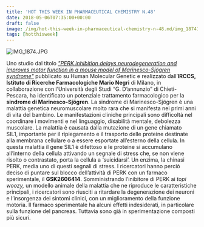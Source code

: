 ```yaml
---
title: 'HOT THIS WEEK IN PHARMACEUTICAL CHEMISTRY N.48'
date: 2018-05-06T07:35:00+00:00
draft: false
image: /img/hot-this-week-in-pharmaceutical-chemistry-n-48.md/img_18741.jpg
tags: [hotthisweek]
---
```


![IMG_1874.JPG](/img/hot-this-week-in-pharmaceutical-chemistry-n-48.md/img_18741.jpg)

Uno studio dal titolo [_"PERK inhibition delays neurodegeneration and improves motor function in a mouse model of Marinesco-Sjögren syndrome"_](https://academic.oup.com/hmg/advance-article-abstract/doi/10.1093/hmg/ddy152/4990255?redirectedFrom=fulltext) pubblicato su Human Molecular Genetic e realizzato dall’**IRCCS, Istituto di Ricerche Farmacologiche Mario Negri** di Milano, in collaborazione con l’Università degli Studi “G. D’annunzio” di Chieti-Pescara, ha identificato un potenziale trattamento farmacologico per la **sindrome di Marinesco-Sjögren**. La sindrome di Marinesco-Sjögren è una malattia genetica neuromuscolare molto rara che si manifesta nei primi anni di vita del bambino. Le manifestazioni cliniche principali sono difficoltà nel coordinare i movimenti e nel linguaggio, disabilità mentale, debolezza muscolare. La malattia è causata dalla mutazione di un gene chiamato SIL1, importante per il ripiegamento e il trasporto delle proteine destinate alla membrana cellulare o a essere esportate all’esterno della cellula. In questa malattia il gene SIL1 è difettoso e le proteine si accumulano all’interno della cellula attivando un segnale di stress che, se non viene risolto o contrastato, porta la cellula a ‘suicidarsi’. Un enzima, la chinasi PERK, media uno di questi segnali di stress. I ricercatori hanno perciò deciso di puntare sul blocco dell’attività di PERK con un farmaco sperimentale, il **GSK2606414**. Somministrando l’inibitore di PERK ai _topi woozy,_ un modello animale della malattia che ne riproduce le caratteristiche principali, i ricercatori sono riusciti a ritardare la degenerazione dei neuroni e l’insorgenza dei sintomi clinici, con un miglioramento della funzione motoria. Il farmaco sperimentale ha alcuni effetti indesiderati, in particolare sulla funzione del pancreas. Tuttavia sono già in sperimentazione composti più sicuri.